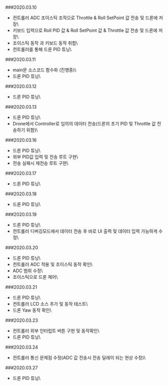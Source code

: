 ###2020.03.10
- 컨트롤러 ADC 조이스틱 조작으로 Throttle & Roll SetPoint 값 전송 및 드론에 저장\
- 키보드 입력으로 Roll PID 값 & Roll SetPoint 값 & Throttle 값 전송 및 드론에 저장\
- 조이스틱 동작 과 키보드 동작 취합\
- 컨트롤러를 통해 드론 PID 튜닝\


###2020.03.11
- main문 소스코드 함수화 (진행중)\
- 드론 PID 튜닝\

###2020.03.12
- 드론 PID 튜닝\

###2020.03.13
- 드론 PID 튜닝\
- Drone에서 Controller로 임의의 데이터 전송(드론의 초기 PID 및 Throttle 값 전송하기 위함)\

###2020.03.16
- 드론 PID 튜닝\
- 외부 PID값 입력 및 전송 루트 구현\
- 전송 실패시 재전송 루트 구현\

###2020.03.17
- 드론 PID 튜닝\

###2020.03.18
- 드론 PID 튜닝\

###2020.03.19
- 드론 PID 튜닝\
- 컨트롤러 디버깅모드에서 데이터 전송 후 바로 UI 출력 및 데이터 입력 가능하게 수정\

###2020.03.20
- 드론 PID 튜닝\
- 컨트롤러 ADC 적용 및 조이스틱 동작 확인\
- ADC 범위 수정\
- 조이스틱으로 드론 제어\

###2020.03.21
- 드론 PID 튜닝\
- 컨트롤러 LCD 소스 추가 및 동작 테스트\
- 드론 Yaw 동작 확인\

###2020.03.23
- 컨트롤러 외부 인터럽트 버튼 구현 및 동작확인\
- 드론 PID 튜닝\

###2020.03.24
- 컨트롤러 통신 문제점 수정(ADC 값 전송시 전송 딜레이 되는 현상 수정)\

###2020.03.27
- 드론 PID 튜닝\
